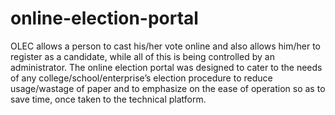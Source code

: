 # online-election-portal
OLEC  allows a person to cast his/her vote online and also allows him/her to register as a candidate, while all of this is being controlled by an administrator. 
The online election portal was designed to cater to the needs of any college/school/enterprise’s election procedure to reduce usage/wastage of paper and to emphasize on the ease of operation so as to save time, once taken to the technical platform.
